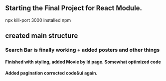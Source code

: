## Starting the Final Project for React Module.
npx kill-port 3000
installed npm
## created main structure

### Search Bar is finally working + added posters and other things

#### Finished with styling, added Movie by Id page. Somewhat optimized code

#### Added pagination corrected code&ui again.

